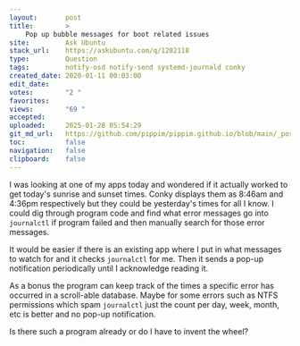 ```yaml
---
layout:       post
title:        >
    Pop up bubble messages for boot related issues
site:         Ask Ubuntu
stack_url:    https://askubuntu.com/q/1202118
type:         Question
tags:         notify-osd notify-send systemd-journald conky
created_date: 2020-01-11 00:03:00
edit_date:    
votes:        "2 "
favorites:    
views:        "69 "
accepted:     
uploaded:     2025-01-28 05:54:29
git_md_url:   https://github.com/pippim/pippim.github.io/blob/main/_posts/2020/2020-01-11-Pop-up-bubble-messages-for-boot-related-issues.md
toc:          false
navigation:   false
clipboard:    false
---
```


I was looking at one of my apps today and wondered if it actually worked to get today's sunrise and sunset times. Conky displays them as 8:46am and 4:36pm respectively but they could be yesterday's times for all I know. I could dig through program code and find what error messages go into `journalctl` if program failed and then manually search for those error messages.

It would be easier if there is an existing app where I put in what messages to watch for and it checks `journalctl` for me. Then it sends a pop-up notification periodically until I acknowledge reading it.

As a bonus the program can keep track of the times a specific error has occurred in a scroll-able database. Maybe for some errors such as NTFS permissions which spam `journalctl` just the count per day, week, month, etc is better and no pop-up notification.

Is there such a program already or do I have to invent the wheel?
